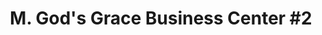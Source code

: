 ---
title: "M. God's Grace Business Center #2"
url: /zwedru/m-gods-grace-business-center-2/
shop: convenience
---